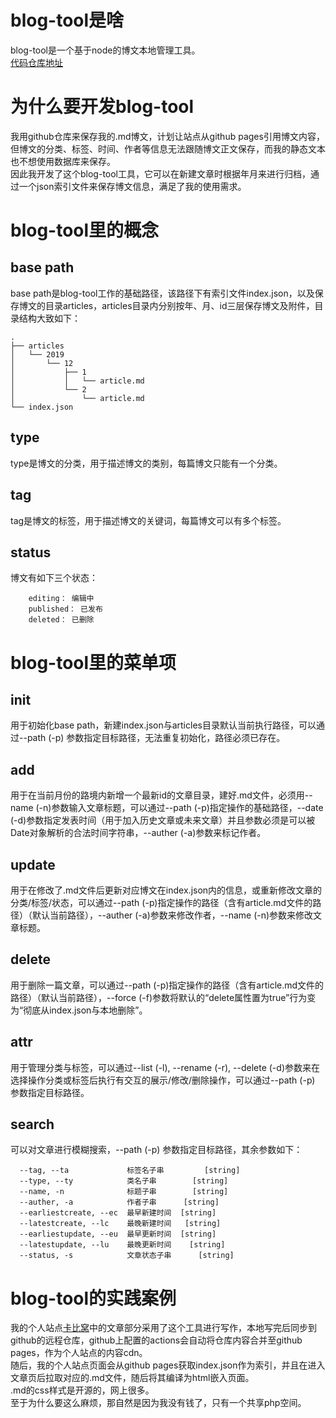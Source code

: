 # blog-tool是啥
blog-tool是一个基于node的博文本地管理工具。  
[代码仓库地址](https://github.com/cyx7788414/blog-tool)  

# 为什么要开发blog-tool
我用github仓库来保存我的.md博文，计划让站点从github pages引用博文内容，但博文的分类、标签、时间、作者等信息无法跟随博文正文保存，而我的静态文本也不想使用数据库来保存。  
因此我开发了这个blog-tool工具，它可以在新建文章时根据年月来进行归档，通过一个json索引文件来保存博文信息，满足了我的使用需求。

# blog-tool里的概念
## base path
base path是blog-tool工作的基础路径，该路径下有索引文件index.json，以及保存博文的目录articles，articles目录内分别按年、月、id三层保存博文及附件，目录结构大致如下：
```shell
.
├── articles
│   └── 2019
│       └── 12
│           ├── 1
│           │   └── article.md  
│           └── 2
│               └── article.md
└── index.json
```

## type
type是博文的分类，用于描述博文的类别，每篇博文只能有一个分类。  

## tag
tag是博文的标签，用于描述博文的关键词，每篇博文可以有多个标签。  

## status
博文有如下三个状态：
```shell
    editing： 编辑中
    published： 已发布
    deleted： 已删除
```

# blog-tool里的菜单项
## init
用于初始化base path，新建index.json与articles目录默认当前执行路径，可以通过--path (-p) 参数指定目标路径，无法重复初始化，路径必须已存在。

## add
用于在当前月份的路境内新增一个最新id的文章目录，建好.md文件，必须用--name (-n)参数输入文章标题，可以通过--path (-p)指定操作的基础路径，--date (-d)参数指定发表时间（用于加入历史文章或未来文章）并且参数必须是可以被Date对象解析的合法时间字符串，--auther (-a)参数来标记作者。

## update
用于在修改了.md文件后更新对应博文在index.json内的信息，或重新修改文章的分类/标签/状态，可以通过--path (-p)指定操作的路径（含有article.md文件的路径）（默认当前路径），--auther (-a)参数来修改作者，--name (-n)参数来修改文章标题。

## delete
用于删除一篇文章，可以通过--path (-p)指定操作的路径（含有article.md文件的路径）（默认当前路径），--force (-f)参数将默认的“delete属性置为true”行为变为“彻底从index.json与本地删除”。

## attr
用于管理分类与标签，可以通过--list (-l), --rename (-r), --delete (-d)参数来在选择操作分类或标签后执行有交互的展示/修改/删除操作，可以通过--path (-p) 参数指定目标路径。

## search
可以对文章进行模糊搜索，--path (-p) 参数指定目标路径，其余参数如下：
```shell
  --tag, --ta             标签名子串         [string]
  --type, --ty            类名子串        [string]
  --name, -n              标题子串        [string]
  --auther, -a            作者子串      [string]
  --earliestcreate, --ec  最早新建时间  [string]
  --latestcreate, --lc    最晚新建时间   [string]
  --earliestupdate, --eu  最早更新时间  [string]
  --latestupdate, --lu    最晚更新时间    [string]
  --status, -s            文章状态子串      [string]
```

# blog-tool的实践案例
我的个人站点[卡比窝](www.kabiwo.com)中的文章部分采用了这个工具进行写作，本地写完后同步到github的远程仓库，github上配置的actions会自动将仓库内容合并至github pages，作为个人站点的内容cdn。  
随后，我的个人站点页面会从github pages获取index.json作为索引，并且在进入文章页后拉取对应的.md文件，随后将其编译为html嵌入页面。  
.md的css样式是开源的，网上很多。  
至于为什么要这么麻烦，那自然是因为我没有钱了，只有一个共享php空间。